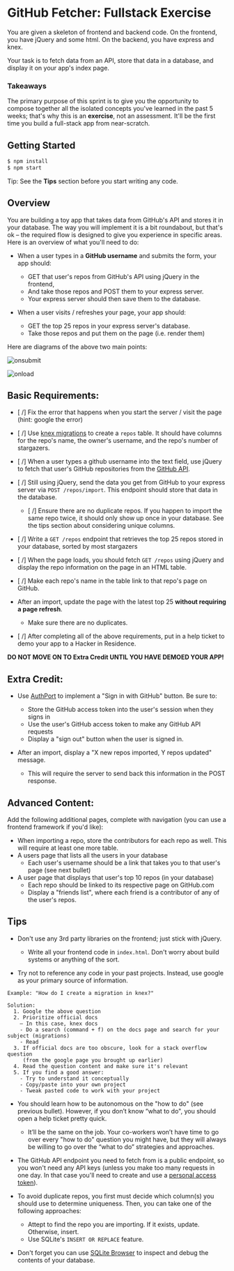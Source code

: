 # GitHub Fetcher: Fullstack Exercise

You are given a skeleton of frontend and backend code. On the frontend, you have jQuery and some html. On the backend, you have express and knex.

Your task is to fetch data from an API, store that data in a database, and display it on your app's index page.

### Takeaways

The primary purpose of this sprint is to give you the opportunity to compose together all the isolated concepts you've learned in the past 5 weeks; that's why this is an **exercise**, not an assessment. It'll be the first time you build a full-stack app from near-scratch.

## Getting Started

```bash
$ npm install
$ npm start
```

Tip: See the **Tips** section before you start writing any code.

## Overview

You are building a toy app that takes data from GitHub's API and stores it in your database. The way you will implement it is a bit roundabout, but that's ok – the required flow is designed to give you experience in specific areas. Here is an overview of what you'll need to do:

- When a user types in a **GitHub username** and submits the form, your app should:
  - GET that user's repos from GitHub's API using jQuery in the frontend,
  - And take those repos and POST them to your express server.
  - Your express server should then save them to the database.

- When a user visits / refreshes your page, your app should:
  - GET the top 25 repos in your express server's database.
  - Take those repos and put them on the page (i.e. render them)

Here are diagrams of the above two main points:

![onsubmit](onsubmit.png)

![onload](onload.png)

## Basic Requirements:

- [ /] Fix the error that happens when you start the server / visit the page (hint: google the error)

- [ /] Use [knex migrations](http://knexjs.org/#Migrations-CLI) to create a `repos` table. It should have columns for the repo's name, the owner's username, and the repo's number of stargazers.

- [ /] When a user types a github username into the text field, use jQuery to fetch that user's GitHub repositories from the [GitHub API](https://developer.github.com/v3/).

- [ /] Still using jQuery, send the data you get from GitHub to your express server via `POST /repos/import`. This endpoint should store that data in the database.

    - [ /] Ensure there are no duplicate repos. If you happen to import the same repo twice, it should only show up once in your database. See the tips section about considering unique columns.

- [ /] Write a `GET /repos` endpoint that retrieves the top 25 repos stored in your database, sorted by most stargazers

- [ /] When the page loads, you should fetch `GET /repos` using jQuery and display the repo information on the page in an HTML table.

- [ /] Make each repo's name in the table link to that repo's page on GitHub.

- After an import, update the page with the latest top 25 **without requiring a page refresh**.
  - Make sure there are no duplicates.

- [ /] After completing all of the above requirements, put in a help ticket to demo your app to a Hacker in Residence.

**DO NOT MOVE ON TO Extra Credit UNTIL YOU HAVE DEMOED YOUR APP!**

## Extra Credit:

- Use [AuthPort](https://github.com/mindeavor/authport) to implement a "Sign in with GitHub" button. Be sure to:
  - Store the GitHub access token into the user's session when they signs in
  - Use the user's GitHub access token to make any GitHub API requests
  - Display a "sign out" button when the user is signed in.

- After an import, display a "X new repos imported, Y repos updated" message.
  - This will require the server to send back this information in the POST response.


## Advanced Content:

Add the following additional pages, complete with navigation (you can use a frontend framework if you'd like):

- When importing a repo, store the contributors for each repo as well. This will require at least one more table.
- A users page that lists all the users in your database
  - Each user's username should be a link that takes you to that user's page (see next bullet)
- A user page that displays that user's top 10 repos (in your database)
  - Each repo should be linked to its respective page on GitHub.com
  - Display a "friends list", where each friend is a contributor of any of the user's repos.

## Tips

- Don't use any 3rd party libraries on the frontend; just stick with jQuery.
  - Write all your frontend code in `index.html`. Don't worry about build systems or anything of the sort.

- Try not to reference any code in your past projects. Instead, use google as your primary source of information.

```
Example: "How do I create a migration in knex?"

Solution:
  1. Google the above question
  2. Prioritize official docs
    – In this case, knex docs
    - Do a search (command + f) on the docs page and search for your subject (migrations)
    - Read
  3. If official docs are too obscure, look for a stack overflow question
     (from the google page you brought up earlier)
  4. Read the question content and make sure it's relevant
  5. If you find a good answer:
    - Try to understand it conceptually
    - Copy/paste into your own project
    - Tweak pasted code to work with your project
```

- You should learn how to be autonomous on the "how to do" (see previous bullet). However, if you don’t know “what to do", you should open a help ticket pretty quick.

  - It’ll be the same on the job. Your co-workers won’t have time to go over every "how to do" question you might have, but they will always be willing to go over the “what to do” strategies and approaches.

- The GitHub API endpoint you need to fetch from is a public endpoint, so you won't need any API keys (unless you make too many requests in one day. In that case you'll need to create and use a [personal access token](https://help.github.com/articles/creating-an-access-token-for-command-line-use/)).

- To avoid duplicate repos, you first must decide which column(s) you should use to determine uniqueness. Then, you can take one of the following approaches:
  - Attept to find the repo you are importing. If it exists, update. Otherwise, insert.
  - Use SQLite's `INSERT OR REPLACE` feature.

- Don't forget you can use [SQLite Browser](http://sqlitebrowser.org/) to inspect and debug the contents of your database.
